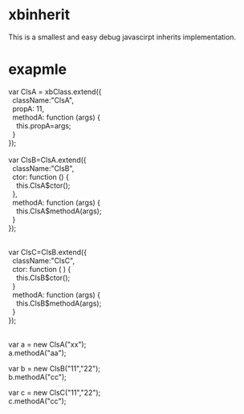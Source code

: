 # xbinherit
  This is a smallest and easy debug javascirpt inherits implementation.
  
# exapmle
var ClsA = xbClass.extend({<br/>
&nbsp;&nbsp;className:"ClsA",<br/>
&nbsp;&nbsp;propA: 11,<br/>
&nbsp;&nbsp;methodA: function (args) {<br/>
&nbsp;&nbsp;&nbsp;&nbsp;this.propA=args;<br/>
&nbsp;&nbsp;}<br/>
});<br/>
<br/>
var ClsB=ClsA.extend({<br/>
&nbsp;&nbsp;className:"ClsB",<br/>
&nbsp;&nbsp;ctor: function () {<br/>
&nbsp;&nbsp;&nbsp;&nbsp;this.ClsA$ctor();<br/>
&nbsp;&nbsp;},<br/>
&nbsp;&nbsp;methodA: function (args) {<br/>
&nbsp;&nbsp;&nbsp;&nbsp;this.ClsA$methodA(args);<br/>
&nbsp;&nbsp;}<br/>
});<br/>

<br/>
var ClsC=ClsB.extend({<br/>
&nbsp;&nbsp;className:"ClsC",<br/>
&nbsp;&nbsp;ctor: function ( ) {<br/>
&nbsp;&nbsp;&nbsp;&nbsp;this.ClsB$ctor();<br/>
&nbsp;&nbsp;}<br/>
&nbsp;&nbsp;methodA: function (args) {<br/>
&nbsp;&nbsp;&nbsp;&nbsp;this.ClsB$methodA(args);<br/>
&nbsp;&nbsp;}<br/>
});<br/>
<br/>

var a = new ClsA("xx");<br/>
a.methodA("aa");

var b = new ClsB("11","22");<br/>
b.methodA("cc");

var c = new ClsC("11","22");<br/>
c.methodA("cc");
